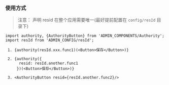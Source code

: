 ### 使用方式
  
> 注意： 声明 resid 在整个应用需要唯一(最好提前配置在 `config/resId` 目录下)

    import authority, {AuthorityButton} from 'ADMIN_COMPONENTS/Authority';
    import resId from 'ADMIN_CONFIG/resId';
    
     1. {authority(resId.xxx.func1)(<Button>保存</Button>)}
    
     2. {authority({
          resid: resId.another.func1
         })(<Button>保存</Button>)}
    
     3. <AuthorityButton resid={resId.another.func2}/>